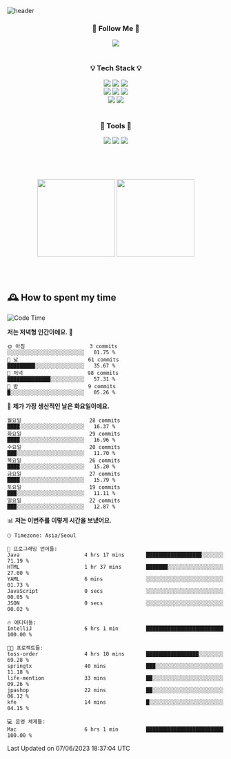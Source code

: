 ![header](https://capsule-render.vercel.app/api?type=waving&color=0:FFE29F,50:FFA99F,100:FF719A&height=300&fontAlignY=40&section=header&text=sung%20eun&fontSize=80&fontColor=FFFFFF)

<div align="center">
	<h3>🐹  Follow Me  🐹</h3>
	<a href="https://velog.io/@saeun05" target="_blank"><img src="https://img.shields.io/badge/Velog-20C997?style=flat&logo=velog&logoColor=white"/></a><br><br>
	<h3>💡  Tech Stack  💡</h3>
	<img src="https://img.shields.io/badge/Java-0078D4?style=flat"/>
	<img src="https://img.shields.io/badge/Spring-6DB33F?style=flat&logo=spring&logoColor=white"/>
	<img src="https://img.shields.io/badge/SpringBoot-6DB33F?style=flat&logo=springboot&logoColor=white"/><br>
	<img src="https://img.shields.io/badge/HTML5-E34F26?style=flat&logo=html5&logoColor=white"/>
	<img src="https://img.shields.io/badge/CSS3-1572B6?style=flat&logo=css3&logoColor=white"/>
	<img src="https://img.shields.io/badge/jQuery-0769AD?style=flat&logo=jquery&logoColor=white"/><br>
	<img src="https://img.shields.io/badge/MySQL-4479A1?style=flat&logo=mysql&logoColor=white"/>
	<img src="https://img.shields.io/badge/oracle-F80000?style=flat&logo=oracle&logoColor=white"/><br><br>
	<h3>🔦  Tools  🔦</h3>
	<img src="https://img.shields.io/badge/intelliJ IDEA-000000?style=flat&logo=intellijidea&logoColor=white"/>
	<img src="https://img.shields.io/badge/Notion-F9DC3E?style=flat&logo=notion&logoColor=white"/>
	<img src="https://img.shields.io/badge/Git-F05032?style=flat&logo=git&logoColor=white"/><br><br>
</div>

<br><br>

<div align="center">
  <img style="height:180px" src="https://github-readme-stats.vercel.app/api?username=sungeunn&show_icons=true&theme=omni&locale=kr"/>
  <img style="height:180px" src="https://github-readme-stats.vercel.app/api/top-langs/?username=sungeunn&theme=omni&layout=compact&locale=kr"/>
</div>

<br><br>

## 🕰 How to spent my time
<!--START_SECTION:waka-->
![Code Time](http://img.shields.io/badge/Code%20Time-6%20hrs%201%20min-blue)

**저는 저녁형 인간이에요. 🦉** 

```text
🌞 아침                     3 commits           ░░░░░░░░░░░░░░░░░░░░░░░░░   01.75 % 
🌆 낮　                     61 commits          █████████░░░░░░░░░░░░░░░░   35.67 % 
🌃 저녁                     98 commits          ██████████████░░░░░░░░░░░   57.31 % 
🌙 밤　                     9 commits           █░░░░░░░░░░░░░░░░░░░░░░░░   05.26 % 
```
📅 **제가 가장 생산적인 날은 화요일이에요.** 

```text
월요일                      28 commits          ████░░░░░░░░░░░░░░░░░░░░░   16.37 % 
화요일                      29 commits          ████░░░░░░░░░░░░░░░░░░░░░   16.96 % 
수요일                      20 commits          ███░░░░░░░░░░░░░░░░░░░░░░   11.70 % 
목요일                      26 commits          ████░░░░░░░░░░░░░░░░░░░░░   15.20 % 
금요일                      27 commits          ████░░░░░░░░░░░░░░░░░░░░░   15.79 % 
토요일                      19 commits          ███░░░░░░░░░░░░░░░░░░░░░░   11.11 % 
일요일                      22 commits          ███░░░░░░░░░░░░░░░░░░░░░░   12.87 % 
```


📊 **저는 이번주를 이렇게 시간을 보냈어요.** 

```text
🕑︎ Timezone: Asia/Seoul

💬 프로그래밍 언어들: 
Java                     4 hrs 17 mins       ██████████████████░░░░░░░   71.19 % 
HTML                     1 hr 37 mins        ███████░░░░░░░░░░░░░░░░░░   27.00 % 
YAML                     6 mins              ░░░░░░░░░░░░░░░░░░░░░░░░░   01.73 % 
JavaScript               0 secs              ░░░░░░░░░░░░░░░░░░░░░░░░░   00.05 % 
JSON                     0 secs              ░░░░░░░░░░░░░░░░░░░░░░░░░   00.02 % 

🔥 에디터들: 
IntelliJ                 6 hrs 1 min         █████████████████████████   100.00 % 

🐱‍💻 프로젝트들: 
toss-order               4 hrs 10 mins       █████████████████░░░░░░░░   69.28 % 
springtx                 40 mins             ███░░░░░░░░░░░░░░░░░░░░░░   11.18 % 
life-mention             33 mins             ██░░░░░░░░░░░░░░░░░░░░░░░   09.26 % 
jpashop                  22 mins             ██░░░░░░░░░░░░░░░░░░░░░░░   06.12 % 
kfe                      14 mins             █░░░░░░░░░░░░░░░░░░░░░░░░   04.15 % 

💻 운영 체제들: 
Mac                      6 hrs 1 min         █████████████████████████   100.00 % 
```


 Last Updated on 07/06/2023 18:37:04 UTC
<!--END_SECTION:waka-->
